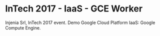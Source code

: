 # InTech 2017 - IaaS - GCE Worker
Injenia Srl, InTech 2017 event. Demo Google Cloud Platform IaaS: Google Compute Engine. 
